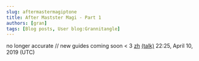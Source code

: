 ```yaml
---
slug: aftermastermagiptone
title: After Mastster Magi - Part 1
authors: [gran]
tags: [Blog posts, User blog:Grannitangle]
---
```


no longer accurate // new guides coming soon < 3 [zh](https://magiquest.fandom.com/wiki/User:Grannitangle) [(talk)](https://magiquest.fandom.com/wiki/User_talk:Grannitangle) 22:25, April 10, 2019 (UTC)